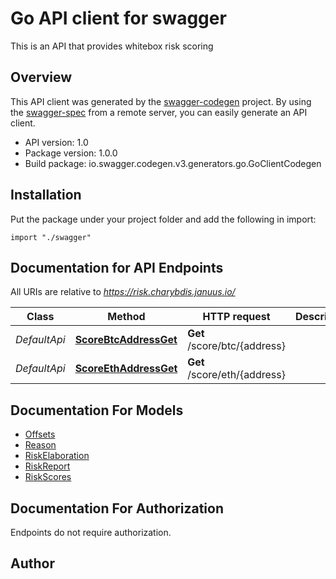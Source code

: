 # Go API client for swagger

This is an API that provides whitebox risk scoring

## Overview
This API client was generated by the [swagger-codegen](https://github.com/swagger-api/swagger-codegen) project.  By using the [swagger-spec](https://github.com/swagger-api/swagger-spec) from a remote server, you can easily generate an API client.

- API version: 1.0
- Package version: 1.0.0
- Build package: io.swagger.codegen.v3.generators.go.GoClientCodegen

## Installation
Put the package under your project folder and add the following in import:
```golang
import "./swagger"
```

## Documentation for API Endpoints

All URIs are relative to *https://risk.charybdis.januus.io/*

Class | Method | HTTP request | Description
------------ | ------------- | ------------- | -------------
*DefaultApi* | [**ScoreBtcAddressGet**](docs/DefaultApi.md#scorebtcaddressget) | **Get** /score/btc/{address} | 
*DefaultApi* | [**ScoreEthAddressGet**](docs/DefaultApi.md#scoreethaddressget) | **Get** /score/eth/{address} | 

## Documentation For Models

 - [Offsets](docs/Offsets.md)
 - [Reason](docs/Reason.md)
 - [RiskElaboration](docs/RiskElaboration.md)
 - [RiskReport](docs/RiskReport.md)
 - [RiskScores](docs/RiskScores.md)

## Documentation For Authorization
 Endpoints do not require authorization.


## Author


